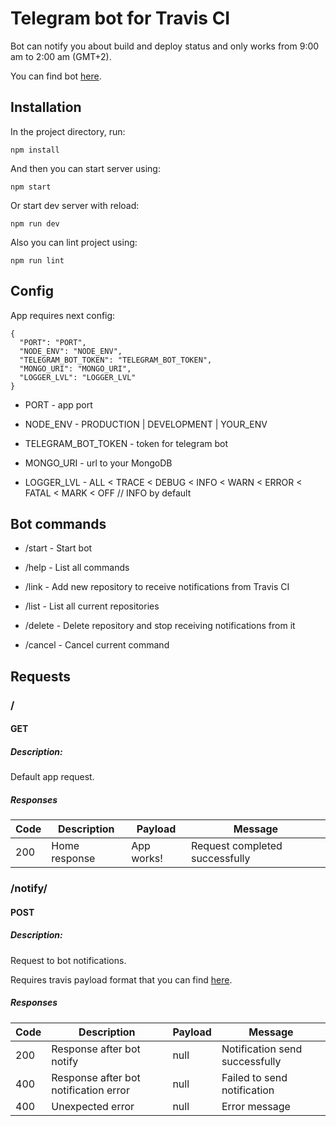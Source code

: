 # Telegram bot for Travis CI

Bot can notify you about build and deploy status and only works from 9:00 am to 2:00 am \(GMT+2\).

You can find bot [here](https://telegram.me/travis_ci_devil_in_the_flesh_bot).

## Installation

In the project directory, run:

```
npm install
```

And then you can start server using:

```
npm start
```

Or start dev server with reload:

```
npm run dev
```

Also you can lint project using:

```
npm run lint
```

## Config

App requires next config:

```
{
  "PORT": "PORT",
  "NODE_ENV": "NODE_ENV",
  "TELEGRAM_BOT_TOKEN": "TELEGRAM_BOT_TOKEN",
  "MONGO_URI": "MONGO_URI",
  "LOGGER_LVL": "LOGGER_LVL"
}
```

- PORT - app port

- NODE_ENV - PRODUCTION | DEVELOPMENT | YOUR_ENV

- TELEGRAM_BOT_TOKEN - token for telegram bot

- MONGO_URI - url to your MongoDB

- LOGGER_LVL - ALL < TRACE < DEBUG < INFO < WARN < ERROR < FATAL < MARK < OFF // INFO by default

## Bot commands

- /start - Start bot

- /help - List all commands

- /link - Add new repository to receive notifications from Travis CI

- /list - List all current repositories

- /delete - Delete repository and stop receiving notifications from it

- /cancel - Cancel current command

## Requests

### /

#### GET

##### Description:

Default app request.

##### Responses

| Code | Description   | Payload    | Message                        |
| ---- | ------------- | ---------- | ------------------------------ |
| 200  | Home response | App works! | Request completed successfully |

### /notify/

#### POST

##### Description:

Request to bot notifications.

Requires travis payload format that you can find [here](https://docs.travis-ci.com/user/notifications/#webhooks-delivery-format).

##### Responses

| Code | Description                           | Payload | Message                        |
| ---- | ------------------------------------- | ------- | ------------------------------ |
| 200  | Response after bot notify             | null    | Notification send successfully |
| 400  | Response after bot notification error | null    | Failed to send notification    |
| 400  | Unexpected error                      | null    | Error message                  |
